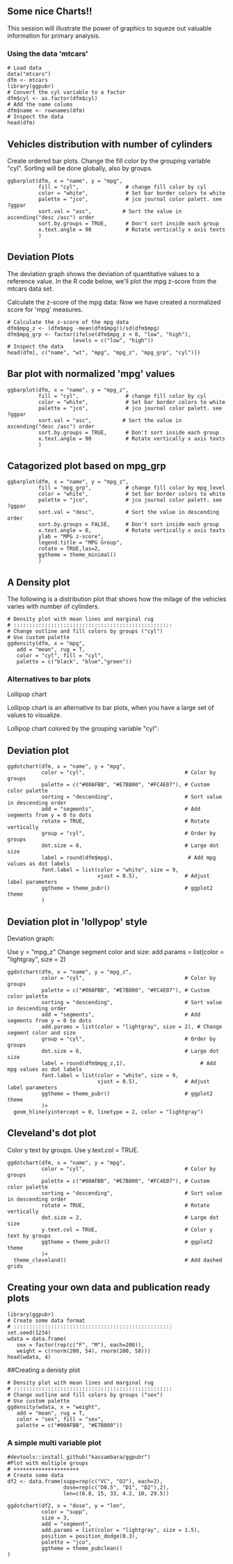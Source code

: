 ## Some nice Charts!!

This session will illustrate the power of graphics to squeze out valuable information for primary analysis.

### Using the data 'mtcars'

```{r}
# Load data
data("mtcars")
dfm <- mtcars
library(ggpubr)
# Convert the cyl variable to a factor
dfm$cyl <- as.factor(dfm$cyl)
# Add the name colums
dfm$name <- rownames(dfm)
# Inspect the data
head(dfm)
```



## Vehicles distribution with number of cylinders 

Create ordered bar plots. Change the fill color by the grouping variable "cyl". Sorting will be done globally, also by groups.

```{r}
ggbarplot(dfm, x = "name", y = "mpg",
          fill = "cyl",               # change fill color by cyl
          color = "white",            # Set bar border colors to white
          palette = "jco",            # jco journal color palett. see ?ggpar
          sort.val = "asc",          # Sort the value in ascending("desc /asc") order
          sort.by.groups = TRUE,      # Don't sort inside each group
          x.text.angle = 90           # Rotate vertically x axis texts
          )
```

## Deviation Plots

The deviation graph shows the deviation of quantitative values to a reference value. In the R code below, we'll plot the mpg z-score from the mtcars data set.

Calculate the z-score of the mpg data: Now we have created a normalized score for 'mpg' measures.

```{r}
# Calculate the z-score of the mpg data
dfm$mpg_z <- (dfm$mpg -mean(dfm$mpg))/sd(dfm$mpg)
dfm$mpg_grp <- factor(ifelse(dfm$mpg_z < 0, "low", "high"), 
                     levels = c("low", "high"))
# Inspect the data
head(dfm[, c("name", "wt", "mpg", "mpg_z", "mpg_grp", "cyl")])
```

## Bar plot with normalized 'mpg' values

```{r}
ggbarplot(dfm, x = "name", y = "mpg_z",
          fill = "cyl",               # change fill color by cyl
          color = "white",            # Set bar border colors to white
          palette = "jco",            # jco journal color palett. see ?ggpar
          sort.val = "asc",          # Sort the value in ascending("desc /asc") order
          sort.by.groups = TRUE,      # Don't sort inside each group
          x.text.angle = 90           # Rotate vertically x axis texts
          )
```


## Catagorized plot based on mpg_grp


```{r}
ggbarplot(dfm, x = "name", y = "mpg_z",
          fill = "mpg_grp",           # change fill color by mpg_level
          color = "white",            # Set bar border colors to white
          palette = "jco",            # jco journal color palett. see ?ggpar
          sort.val = "desc",          # Sort the value in descending order
          sort.by.groups = FALSE,     # Don't sort inside each group
          x.text.angle = 0,           # Rotate vertically x axis texts
          ylab = "MPG z-score",
          legend.title = "MPG Group",
          rotate = TRUE,las=2,
          ggtheme = theme_minimal()
          )
```


## A Density plot

The following is a distribution plot that shows how the milage of the vehicles varies with number of cylinders.

```{r}
# Density plot with mean lines and marginal rug
# :::::::::::::::::::::::::::::::::::::::::::::::::::
# Change outline and fill colors by groups ("cyl")
# Use custom palette
ggdensity(dfm, x = "mpg",
   add = "mean", rug = T,
   color = "cyl", fill = "cyl",
   palette = c("black", "blue","green"))
```


### Alternatives to bar plots

Lollipop chart

Lollipop chart is an alternative to bar plots, when you have a large set of values to visualize.

Lollipop chart colored by the grouping variable "cyl":



## Deviation plot

```{r}
ggdotchart(dfm, x = "name", y = "mpg",
           color = "cyl",                                # Color by groups
           palette = c("#00AFBB", "#E7B800", "#FC4E07"), # Custom color palette
           sorting = "descending",                       # Sort value in descending order
           add = "segments",                             # Add segments from y = 0 to dots
           rotate = TRUE,                                # Rotate vertically
           group = "cyl",                                # Order by groups
           dot.size = 8,                                 # Large dot size
           label = round(dfm$mpg),                        # Add mpg values as dot labels
           font.label = list(color = "white", size = 9, 
                             vjust = 0.5),               # Adjust label parameters
           ggtheme = theme_pubr()                        # ggplot2 theme
           )
```






## Deviation plot in 'lollypop' style

Deviation graph:

Use y = "mpg_z"
Change segment color and size: add.params = list(color = "lightgray", size = 2)

```{r}
ggdotchart(dfm, x = "name", y = "mpg_z",
           color = "cyl",                                # Color by groups
           palette = c("#00AFBB", "#E7B800", "#FC4E07"), # Custom color palette
           sorting = "descending",                       # Sort value in descending order
           add = "segments",                             # Add segments from y = 0 to dots
           add.params = list(color = "lightgray", size = 2), # Change segment color and size
           group = "cyl",                                # Order by groups
           dot.size = 6,                                 # Large dot size
           label = round(dfm$mpg_z,1),                        # Add mpg values as dot labels
           font.label = list(color = "white", size = 9, 
                             vjust = 0.5),               # Adjust label parameters
           ggtheme = theme_pubr()                        # ggplot2 theme
           )+
  geom_hline(yintercept = 0, linetype = 2, color = "lightgray")
```

## Cleveland's dot plot

Color y text by groups. Use y.text.col = TRUE.

```{r}
ggdotchart(dfm, x = "name", y = "mpg",
           color = "cyl",                                # Color by groups
           palette = c("#00AFBB", "#E7B800", "#FC4E07"), # Custom color palette
           sorting = "descending",                       # Sort value in descending order
           rotate = TRUE,                                # Rotate vertically
           dot.size = 2,                                 # Large dot size
           y.text.col = TRUE,                            # Color y text by groups
           ggtheme = theme_pubr()                        # ggplot2 theme
           )+
  theme_cleveland()                                      # Add dashed grids
```



## Creating your own data and publication ready plots

```{r}
library(ggpubr)
# Create some data format
# :::::::::::::::::::::::::::::::::::::::::::::::::::
set.seed(1234)
wdata = data.frame(
   sex = factor(rep(c("F", "M"), each=200)),
   weight = c(rnorm(200, 54), rnorm(200, 58)))
head(wdata, 4)
```

##Creating a denisty plot

```{r}
# Density plot with mean lines and marginal rug
# :::::::::::::::::::::::::::::::::::::::::::::::::::
# Change outline and fill colors by groups ("sex")
# Use custom palette
ggdensity(wdata, x = "weight",
   add = "mean", rug = T,
   color = "sex", fill = "sex",
   palette = c("#00AFBB", "#E7B800"))
```


### A simple multi variable plot


```{r}
#devtools::install_github("kassambara/ggpubr")
#Plot with multiple groups
# +++++++++++++++++++++
# Create some data
df2 <- data.frame(supp=rep(c("VC", "OJ"), each=3),
                  dose=rep(c("D0.5", "D1", "D2"),2),
                  len=c(6.8, 15, 33, 4.2, 10, 29.5))
 
ggdotchart(df2, x = "dose", y = "len",
           color = "supp", 
           size = 3,
           add = "segment",
           add.params = list(color = "lightgray", size = 1.5), 
           position = position_dodge(0.3),
           palette = "jco",
           ggtheme = theme_pubclean()
)
```

